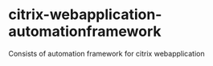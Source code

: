 # citrix-webapplication-automationframework
Consists of automation framework for citrix webapplication
